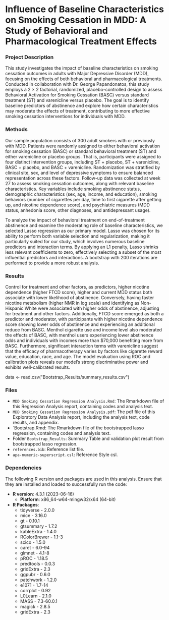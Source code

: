 # Influence of Baseline Characteristics on Smoking Cessation in MDD: A Study of Behavioral and Pharmacological Treatment Effects 

### Project Description

This study investigates the impact of baseline characteristics on smoking cessation outcomes in adults with Major Depressive Disorder (MDD), focusing on the effects of both behavioral and pharmacological treatments. Conducted in collaboration with Dr. George Papandonatos, this study employs a 2 × 2 factorial, randomized, placebo-controlled design to assess Behavioral Activation for Smoking Cessation (BASC) versus standard treatment (ST) and varenicline versus placebo. The goal is to identify baseline predictors of abstinence and explore how certain characteristics may moderate the effects of treatment, contributing to more effective smoking cessation interventions for individuals with MDD.

### Methods

Our sample population consists of 300 adult smokers with or previously with MDD. Patients were randomly assigned to either behavioral activation for smoking cessation (BASC) or standard behavioral treatment (ST) and either varenicline or placebo groups. That is, participants were assigned to four distinct intervention groups, including ST + placebo, ST + varenicline, BASC + placebo, and BASC + varenicline. Randomization was stratified by clinical site, sex, and level of depressive symptoms to ensure balanced representation across these factors. Follow-up data was collected at week 27 to assess smoking cessation outcomes, along with relevant baseline characteristics. Key variables include smoking abstinence status, demographic characteristics (sex, age,
income, and education), smoking behaviors (number of cigarettes per day, time to first cigarette after getting up, and nicotine dependence score), and psychiatric measures (MDD status, anhedonia score, other diagnoses, and antidepressant usage).

To analyze the impact of behavioral treatment on end-of-treatment abstinence and examine the moderating role of baseline characteristics, we selected Lasso regression as our primary model. Lasso was chosen for its ability to perform both variable selection and regularization, making it particularly suited for our study, which involves numerous baseline predictors and interaction terms. By applying an L1 penalty, Lasso shrinks less relevant coefficients to zero, effectively selecting a subset of the most influential predictors and interactions. A bootstrap with 200 iterations are performed to provide a more robust analysis.
 
### Results 

 Control for treatment and other factors, as predictors, higher nicotine dependence (higher FTCD score),
 higher and current MDD status both associate with lower likelihood of abstinence. Conversely, having faster
 nicotine metabolism (higher NMR in log scale) and identifying as Non-Hispanic White were associated with
 higher odds of abstinence, adjusting for treatment and other factors.
 Additionally, FTCD score emerged as both a predictor and moderator, with participants with higher nicotine
 dependence score showing lower odds of abstinence and experiencing an additional reduce from BASC. Menthol
 cigarette use and income level also moderated the effects of BASC, with menthol users experiencing lower
 abstinence odds and individuals with incomes more than $70,000 benefiting more from BASC. Furthermore,
 significant interaction terms with varenicline suggest that the efficacy of pharmacotherapy varies by factors
 like cigarette reward value, education, race, and age. The model evaluation using ROC and calibration plots
 reveals our model’s strong discriminative power and exhibits well-calibrated results.

 data <- read.csv("Bootstrap_Results/summary_results.csv")

### Files
- `MDD Smoking Cessation Regression Analysis.Rmd`: The Rmarkdown file of this Regression Analysis report, containing codes and analysis text.
- `MDD Smoking Cessation Regression Analysis.pdf`: The pdf file of this Exploratory Data Analysis report, including the analysis text, code results, and appendix.
- `Bootstrap.Rmd: The Rmarkdown file of the bootstrapped lasso regression, containing codes and analysis text.
- Folder `Bootstrap_Results`: Summary Table and validation plot result from bootstrapped lasso regression.
- `references.bib`: Reference list file.
- `apa-numeric-superscript.csl`: Reference Style csl.

 
### Dependencies
The following R version and packages are used in this analysis. Ensure that they are installed and loaded to successfully run the code:
- **R version**: 4.3.1 (2023-06-16)
    - **Platform**: x86_64-w64-mingw32/x64 (64-bit)
- **R Packages**:
     - tidyverse - 2.0.0
     - mice - 3.16.0
     - gt - 0.10.1
     - gtsummary - 1.7.2
     - kableExtra - 1.4.0
     - RColorBrewer - 1.1-3
     - scico - 1.5.0
     - caret - 6.0-94
     - glmnet - 4.1-8
     - pROC - 1.18.5
     - predtools - 0.0.3
     - gridExtra - 2.3
     - ggpubr - 0.6.0
     - patchwork - 1.2.0
     - e1071 - 1.7-14
     - corrplot - 0.92
     - L0Learn - 2.1.0
     - MASS - 7.3-60.0.1
     - magick - 2.8.5
     - gridExtra - 2.3
 
